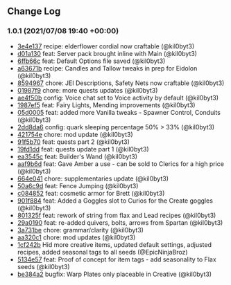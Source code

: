 ## Change Log

### 1.0.1 (2021/07/08 19:40 +00:00)
- [3e4e137](https://github.com/kil0byt3/Substratum/commit/3e4e13726611a23e9f1096c3df73a287f7d2dde4) recipe: elderflower cordial now craftable (@kil0byt3)
- [d01a130](https://github.com/kil0byt3/Substratum/commit/d01a130a674db01fc80ca7365e54dc46fa63d5ad) feat: Server pack brought inline with Main (@kil0byt3)
- [6ffb66c](https://github.com/kil0byt3/Substratum/commit/6ffb66c53b81dc5d44baa80413e9b926287d2e53) feat: Default Options file saved (@kil0byt3)
- [a63671b](https://github.com/kil0byt3/Substratum/commit/a63671bc441a4d00407eb2670233509d6eba34ae) recipe: Candles and Tallow tweaks in prep for Eidolon (@kil0byt3)
- [8594967](https://github.com/kil0byt3/Substratum/commit/85949670e02011395a3fae9e0d241ef3e192c8e6) chore: JEI Descriptions, Safety Nets now craftable (@kil0byt3)
- [01987f9](https://github.com/kil0byt3/Substratum/commit/01987f9390e1e737efd8dd113154684c388f8c0d) chore: more quests updates (@kil0byt3)
- [ae4f50b](https://github.com/kil0byt3/Substratum/commit/ae4f50b856b1f85a458005ed940daf1ccf09a069) config: Voice chat set to Voice activity by default (@kil0byt3)
- [1987ef5](https://github.com/kil0byt3/Substratum/commit/1987ef59b0c23cd20cacccb1bafdc5ab904086cd) feat: Fairy Lights, Mending improvements (@kil0byt3)
- [05d0005](https://github.com/kil0byt3/Substratum/commit/05d00058145905f5a0d329bde83a35603a145373) feat: added more Vanilla tweaks - Spawner Control, Conduits (@kil0byt3)
- [2dd8da6](https://github.com/kil0byt3/Substratum/commit/2dd8da641123e2aa52126473d97afc824467d7ef) config: quark sleeping percentage 50% > 33% (@kil0byt3)
- [421754e](https://github.com/kil0byt3/Substratum/commit/421754ec75d37db7406332012dbacee26d209c8d) chore: mod update (@kil0byt3)
- [91f5b70](https://github.com/kil0byt3/Substratum/commit/91f5b701e8016cec4a295c3ad2ddf2e486a32a1f) feat: quests part 2 (@kil0byt3)
- [19fd1dd](https://github.com/kil0byt3/Substratum/commit/19fd1dd5f275873340d403825a1edee995b11b55) feat: quests update part 1 (@kil0byt3)
- [ea3545c](https://github.com/kil0byt3/Substratum/commit/ea3545cfe5f11c315fda273862f66e6690c58259) feat: Builder's Wand (@kil0byt3)
- [aaf9b6d](https://github.com/kil0byt3/Substratum/commit/aaf9b6de26fde11e88f9119a4c7d84fa262ce8b8) feat: Gave Amber a use - can be sold to Clerics for a high price (@kil0byt3)
- [664e041](https://github.com/kil0byt3/Substratum/commit/664e041cb6a90b0c66c0bc347fcf2fc686317118) chore: supplementaries update (@kil0byt3)
- [50a6c9d](https://github.com/kil0byt3/Substratum/commit/50a6c9d69cfa0e577ad518aa6f6c4c5c7047e3d4) feat: Fence Jumping (@kil0byt3)
- [c084852](https://github.com/kil0byt3/Substratum/commit/c0848520c8785429fdfee7ae98a2b21b58c5af2f) feat: cosmetic armor for Brett (@kil0byt3)
- [901f884](https://github.com/kil0byt3/Substratum/commit/901f88439003b14bc67cff9a5df3ca72096641e4) feat: Added a Goggles slot to Curios for the Create goggles (@kil0byt3)
- [801325f](https://github.com/kil0byt3/Substratum/commit/801325f8ea9ea8ae62b1693178ab64589575b787) feat: rework of string from flax and Lead recipes (@kil0byt3)
- [29a0190](https://github.com/kil0byt3/Substratum/commit/29a0190695306136e2038790356d271b0f76dfc5) feat: re-added quivers, bolts, arrows from Spartan (@kil0byt3)
- [3a731be](https://github.com/kil0byt3/Substratum/commit/3a731be9962276c669835d8b6583f56819b82f45) chore: grammar/clarity (@kil0byt3)
- [aa320c1](https://github.com/kil0byt3/Substratum/commit/aa320c1cb846e53ec0fcf51a098afcc851df0fe2) chore: mod updates (@kil0byt3)
- [1cf242b](https://github.com/kil0byt3/Substratum/commit/1cf242bdb2c1c5de9a65b3858b03c37dcd3f9497) Hid more creative items, updated default settings, adjusted recipes, added seasonal tags to all seeds (@EpicNinjaBroz)
- [5134e57](https://github.com/kil0byt3/Substratum/commit/5134e5744f5416c667715322aca8cd4145a207bd) feat: Proof of concept for item tags - add seasonality to Flax seeds (@kil0byt3)
- [be384a2](https://github.com/kil0byt3/Substratum/commit/be384a22dbf3d2eff396873ad143ed13d0f355f3) bugfix: Warp Plates only placeable in Creative (@kil0byt3)